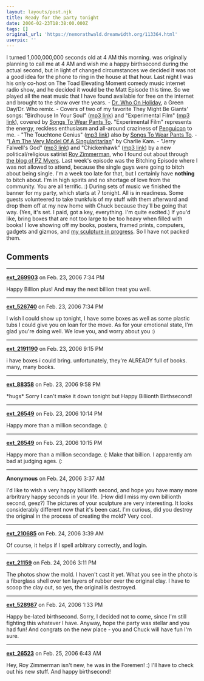 ```yaml
---
layout: layouts/post.njk
title: Ready for the party tonight
date: 2006-02-23T18:38:00.000Z
tags: []
original_url: 'https://nemorathwald.dreamwidth.org/113364.html'
userpic: ''
---
```

I turned 1,000,000,000 seconds old at 4 AM this morning. was originally planning to call me at 4 AM and wish me a happy birthsecond during the actual second, but in light of changed circumstances we decided it was not a good idea for the phone to ring in the house at that hour. Last night I was his only co-host on The Toad Elevating Moment comedy music internet radio show, and he decided it would be the Matt Episode this time. So we played all the neat music that I have found available for free on the internet and brought to the show over the years. \- [Dr. Who On Holiday](http://www.nemorathwald.com/American%20Edit/02%20-%20Dean%20Gray%20-%20Dr%20Who%20on%20Holiday.mp3), a Green Day/Dr. Who remix. - Covers of two of my favorite They Might Be Giants' songs: "Birdhouse In Your Soul" ([mp3 link](http://www.archivestowearpantsto.com/tracks/0214_birdhouse_in_your_soul.mp3)) and "Experimental Film" ([mp3 link](http://www.archivestowearpantsto.com/tracks/0264_experimental_film.mp3)), covered by [Songs To Wear Pants To](http://www.songstowearpantsto.com/). "Experimental Film" represents the energy, reckless enthusiasm and all-around craziness of [Penguicon](http://www.penguicon.org/) to me. - "The Touchtone Genius" ([mp3 link](http://www.archivestowearpantsto.com/tracks/0219_the_touchtone_genius.mp3)) also by [Songs To Wear Pants To](http://www.songstowearpantsto.com/). - "[I Am The Very Model Of A Singularitarian](http://www.kurzweilai.net/meme/frame.html?main=/articles/art0626.html)" by Charlie Kam. - "Jerry Falwell's God" ([mp3 link](http://www.royzimmerman.com/mp3/Homeland32/08.%20Jerry%20Falwell's%20God.mp3)) and "Chickenhawk" ([mp3 link](http://www.royzimmerman.com/mp3/chickenhawk.mp3)) by a new political/religious satirist [Roy Zimmerman](http://www.royzimmerman.com), who I found out about through [the blog of PZ Myers](http://scienceblogs.com/pharyngula/2006/02/we_have_ways_of_making_you_tal.php). Last week's episode was the Bitching Episode where I was not allowed to attend, because the single guys were going to bitch about being single. I'm a week too late for that, but I certainly have **nothing** to bitch about. I'm in high spirits and no shortage of love from the community. You are all terrific. :) During sets of music we finished the banner for my party, which starts at 7 tonight. All is in readiness. Some guests volunteered to take trunkfuls of my stuff with them afterward and drop them off at my new home with Chuck because they'll be going that way. (Yes, it's set. I paid, got a key, everything. I'm quite excited.) If you'd like, bring boxes that are not too large to be too heavy when filled with books! I love showing off my books, posters, framed prints, computers, gadgets and gizmos, and [my sculpture in progress](http://pics.livejournal.com/matt_arnold/gallery/0000eh5w). So I have not packed them.

## Comments

---

**[ext_269903](https://www.dreamwidth.org/users/ext_269903)** on Feb. 23, 2006 7:34 PM

Happy Billion plus! And may the next billion treat you well.

---

**[ext_526740](https://www.dreamwidth.org/users/ext_526740)** on Feb. 23, 2006 7:34 PM

I wish I could show up tonight, I have some boxes as well as some plastic tubs I could give you on loan for the move. As for your emotional state, I'm glad you're doing well. We love you, and worry about you :)

---

**[ext_2191190](https://www.dreamwidth.org/users/ext_2191190)** on Feb. 23, 2006 9:15 PM

i have boxes i could bring. unfortunately, they're ALREADY full of books. many, many books.

---

**[ext_88358](https://www.dreamwidth.org/users/ext_88358)** on Feb. 23, 2006 9:58 PM

\*hugs\* Sorry I can't make it down tonight but Happy Billionth Birthsecond!

---

**[ext_26549](https://www.dreamwidth.org/users/ext_26549)** on Feb. 23, 2006 10:14 PM

Happy more than a million secondage. (:

---

**[ext_26549](https://www.dreamwidth.org/users/ext_26549)** on Feb. 23, 2006 10:15 PM

Happy more than a million secondage. (: Make that billion. I apparently am bad at judging ages. (:

---

**Anonymous** on Feb. 24, 2006 3:37 AM

I'd like to wish a very happy billionth second, and hope you have many more arbritrary happy seconds in your life. (How did I miss my own billionth second, geez?) The pictures of your sculpture are very interesting. It looks considerably different now that it's been cast. I'm curious, did you destroy the original in the process of creating the mold? Very cool.

---

**[ext_210685](https://www.dreamwidth.org/users/ext_210685)** on Feb. 24, 2006 3:39 AM

Of course, it helps if I spell arbitrary correctly, and login.

---

**[ext_21159](https://www.dreamwidth.org/users/ext_21159)** on Feb. 24, 2006 3:11 PM

The photos show the mold. I haven't cast it yet. What you see in the photo is a fiberglass shell over ten layers of rubber over the original clay. I have to scoop the clay out, so yes, the original is destroyed.

---

**[ext_528987](https://www.dreamwidth.org/users/ext_528987)** on Feb. 24, 2006 1:33 PM

Happy be-lated birthsecond. Sorry, I decided not to come, since I'm still fighting this whatever I have. Anyway, hope the party was stellar and you had fun! And congrats on the new place - you and Chuck will have fun I'm sure.

---

**[ext_26523](https://www.dreamwidth.org/users/ext_26523)** on Feb. 25, 2006 6:43 AM

Hey, Roy Zimmerman isn't new, he was in the Foremen! :) I'll have to check out his new stuff. And happy birthsecond!
